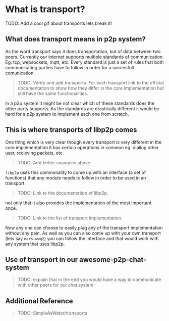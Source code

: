What is transport?
==================
TODO: Add a cool gif about transports
lets break it!

## What does transport means in p2p system?
As the word transport says it does transportation, but of data between two peers. Currently our internet supports multiple standards of communication. Eg. tcp, websockets, mqtt, etc. Every standard is just a set of rules that both communicating parties have to follow in order for a succesfull comunication. 
>TODO: Verify and add transports. For each transport link to the official documentation to show how they differ in the core implementation but still have the same functionalities. 

In a p2p system it might be not clear which of these standards does the other party supports. As the standards are drastically different it would be hard for a p2p system to implement each one from scratch. 

## This is where transports of libp2p comes
One thing which is very clear though every transport is very different in the core implementation it has certain operations in common eg. dialing other user, recieving packets, etc.
>TODO: Add better examples above.

`libp2p` uses this commonality to come up with an interface (a set of functions) that any module needs to follow in order to be used in an transport. 
>TODO: Link to the documentation of libp2p. 

not only that it also provides the implementation of the most important once. 
>TODO: Link to the list of transport implementation.

Now any one can choose to easily plug any of the transport implementation without any pain. As well as you can also come up with your own transport (lets say `mars-wwq2`) you can follow the interface and that would work with any system that uses libp2p. 

## Use of transport in our awesome-p2p-chat-system
>TODO: explain that in the end you would have a way to communicate with other peers for out chat system

## Additional Reference
>TODO: SimpleAsWater/transports